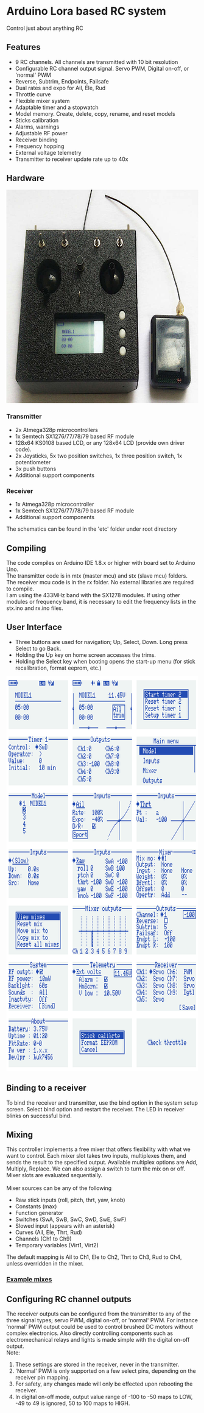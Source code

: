 # Arduino Lora based RC system
Control just about anything RC

## Features
- 9 RC channels. All channels are transmitted with 10 bit resolution
- Configurable RC channel output signal. Servo PWM, Digital on-off, or 'normal' PWM
- Reverse, Subtrim, Endpoints, Failsafe
- Dual rates and expo for Ail, Ele, Rud
- Throttle curve
- Flexible mixer system
- Adaptable timer and a stopwatch
- Model memory. Create, delete, copy, rename, and reset models
- Sticks calibration
- Alarms, warnings
- Adjustable RF power
- Receiver binding
- Frequency hopping
- External voltage telemetry
- Transmitter to receiver update rate up to 40x

## Hardware
<p align="center">
<img src="img1.jpg" width="785" height="560"/>
</p>

### Transmitter
- 2x Atmega328p microcontrollers
- 1x Semtech SX1276/77/78/79 based RF module 
- 128x64 KS0108 based LCD, or any 128x64 LCD (provide own driver code).
- 2x Joysticks, 5x two position switches, 1x three position switch, 1x potentiometer
- 3x push buttons
- Additional support components

### Receiver
- 1x Atmega328p microcontroller
- 1x Semtech SX1276/77/78/79 based RF module
- Additional support components

The schematics can be found in the 'etc' folder under root directory

## Compiling
The code compiles on Arduino IDE 1.8.x or higher with board set to Arduino Uno. 
<br>The transmitter code is in mtx (master mcu) and stx (slave mcu) folders. The receiver mcu code is in 
the rx folder. No external libraries are required to compile.
<br>I am using the 433MHz band with the SX1278 modules. If using other modules or frequency band, it is 
necessary to edit the frequency lists in the stx.ino and rx.ino files. 

## User Interface
- Three buttons are used for navigation; Up, Select, Down. Long press Select to go Back. 
- Holding the Up key on home screen accesses the trims.
- Holding the Select key when booting opens the start-up menu (for stick recalibration, format eeprom, etc.)

<p align="center">
<img src="img2.png" width="828" height="1036"/>
</p>

## Binding to a receiver 
To bind the receiver and transmitter, use the bind option in the system setup screen. 
Select bind option and restart the receiver. The LED in receiver blinks on successful bind.

## Mixing
This controller implements a free mixer that offers flexibility with what we want to control. 
Each mixer slot takes two inputs, multiplexes them, and sends the result to the specified output. 
Available multiplex options are Add, Multiply, Replace. We can also assign a switch to turn the mix on or off.
Mixer slots are evaluated sequentially. 
<br>
<br> Mixer sources can be any of the following
- Raw stick inputs (roll, pitch, thrt, yaw, knob)
- Constants (max)
- Function generator
- Switches (SwA, SwB, SwC, SwD, SwE, SwF)
- Slowed input (appears with an asterisk)
- Curves (Ail, Ele, Thrt, Rud)
- Channels (Ch1 to Ch9)
- Temporary variables (Virt1, Virt2)

The default mapping is Ail to Ch1, Ele to Ch2, Thrt to Ch3, Rud to Ch4, unless overridden in the mixer.

### [Example mixes](mixer.md)

## Configuring RC channel outputs
The receiver outputs can be configured from the transmitter to any of the three signal types; servo PWM, digital on-off, or 'normal' PWM.
For instance 'normal' PWM output could be used to control brushed DC motors without complex electronics. Also directly controlling 
components such as electromechanical relays and lights is made simple with the digital on-off output.
<br>Note: 
1. These settings are stored in the receiver, never in the transmitter.
2. 'Normal' PWM is only supported on a few select pins, depending on the receiver pin mapping. 
3. For safety, any changes made will only be effected upon rebooting the receiver.
4. In digital on-off mode, output value range of -100 to -50 maps to LOW, -49 to 49 is ignored, 50 to 100 maps to HIGH.

